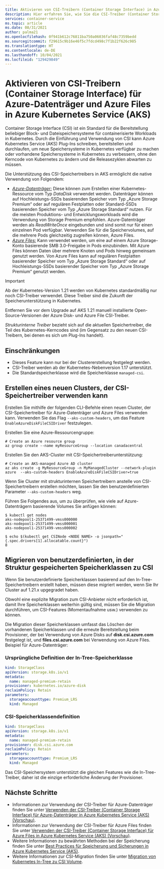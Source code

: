 ```yaml
---
title: Aktivieren von CSI-Treibern (Container Storage Interface) in Azure Kubernetes Service (AKS)
description: Hier erfahren Sie, wie Sie die CSI-Treiber (Container Storage Interface) für Azure-Datenträger und Azure Files in einem AKS-Cluster (Azure Kubernetes Service) aktivieren.
services: container-service
ms.topic: article
ms.date: 08/31/2021
author: palma21
ms.openlocfilehash: 0f941b612c76811ba750a06036faf48c7359bedd
ms.sourcegitcommit: f29615c9b16e46f5c7fdcd498c7f1b22f626c985
ms.translationtype: HT
ms.contentlocale: de-DE
ms.lasthandoff: 10/04/2021
ms.locfileid: "129429849"
---
```

# <a name="enable-container-storage-interface-csi-drivers-for-azure-disks-and-azure-files-on-azure-kubernetes-service-aks"></a>Aktivieren von CSI-Treibern (Container Storage Interface) für Azure-Datenträger und Azure Files in Azure Kubernetes Service (AKS)

Container Storage Interface (CSI) ist ein Standard für die Bereitstellung beliebiger Block- und Dateispeichersysteme für containerisierte Workloads in Kubernetes. Durch die Einführung und Verwendung von CSI kann Azure Kubernetes Service (AKS) Plug-Ins schreiben, bereitstellen und durchlaufen, um neue Speichersysteme in Kubernetes verfügbar zu machen oder vorhandene Speichersysteme in Kubernetes zu verbessern, ohne den Kerncode von Kubernetes zu ändern und die Releasezyklen abwarten zu müssen.

Die Unterstützung des CSI-Speichertreibers in AKS ermöglicht die native Verwendung von Folgendem:
- [*Azure-Datenträger:*](azure-disk-csi.md) Diese können zum Erstellen einer Kubernetes-Ressource vom Typ *DataDisk* verwendet werden. Datenträger können auf Hochleistungs-SSDs basierenden Speicher vom Typ „Azure Storage Premium“ oder auf regulären Festplatten oder Standard-SSDs basierenden Speicher vom Typ „Azure Storage Standard“ nutzen. Für die meisten Produktions- und Entwicklungsworkloads wird die Verwendung von Storage Premium empfohlen. Azure-Datenträger werden als *ReadWriteOnce* eingebunden und sind somit nur für einen einzelnen Pod verfügbar. Verwenden Sie für die Speichervolumes, auf die mehrere Pods gleichzeitig zugreifen können, Azure Files.
- [*Azure Files:*](azure-files-csi.md) Kann verwendet werden, um eine auf einem Azure Storage-Konto basierende SMB 3.0-Freigabe in Pods einzubinden. Mit Azure Files können Daten über mehrere Knoten und Pods hinweg gemeinsam genutzt werden. Von Azure Files kann auf regulären Festplatten basierender Speicher vom Typ „Azure Storage Standard“ oder auf Hochleistungs-SSDs basierender Speicher vom Typ „Azure Storage Premium“ genutzt werden.

> [!IMPORTANT]
> Ab der Kubernetes-Version 1.21 werden von Kubernetes standardmäßig nur noch CSI-Treiber verwendet. Diese Treiber sind die Zukunft der Speicherunterstützung in Kubernetes.
> 
> Entfernen Sie vor dem Upgrade auf AKS 1.21 manuell installierte Open-Source-Versionen der Azure Disk- und Azure File CSI-Treiber.
> 
> *Strukturinterne Treiber* bezieht sich auf die aktuellen Speichertreiber, die Teil des Kubernetes-Kerncodes sind (im Gegensatz zu den neuen CSI-Treibern, bei denen es sich um Plug-Ins handelt).

## <a name="limitations"></a>Einschränkungen

- Dieses Feature kann nur bei der Clustererstellung festgelegt werden.
- CSI-Treiber werden ab der Kubernetes-Nebenversion 1.17 unterstützt.
- Die Standardspeicherklasse wird die Speicherklasse `managed-csi`.

## <a name="create-a-new-cluster-that-can-use-csi-storage-drivers"></a>Erstellen eines neuen Clusters, der CSI-Speichertreiber verwenden kann

Erstellen Sie mithilfe der folgenden CLI-Befehle einen neuen Cluster, der CSI-Speichertreiber für Azure-Datenträger und Azure Files verwenden kann. Verwenden Sie das Flag `--aks-custom-headers`, um das Feature `EnableAzureDiskFileCSIDriver` festzulegen.

Erstellen Sie eine Azure-Ressourcengruppe:

```azurecli-interactive
# Create an Azure resource group
az group create --name myResourceGroup --location canadacentral
```

Erstellen Sie den AKS-Cluster mit CSI-Speichertreiberunterstützung:

```azurecli-interactive
# Create an AKS-managed Azure AD cluster
az aks create -g MyResourceGroup -n MyManagedCluster --network-plugin azure  --aks-custom-headers EnableAzureDiskFileCSIDriver=true
```

Wenn Sie Cluster mit strukturinternen Speichertreibern anstelle von CSI-Speichertreibern erstellen möchten, lassen Sie den benutzerdefinierten Parameter `--aks-custom-headers` weg.


Führen Sie Folgendes aus, um zu überprüfen, wie viele auf Azure-Datenträgern basierende Volumes Sie anfügen können:

```console
$ kubectl get nodes
aks-nodepool1-25371499-vmss000000
aks-nodepool1-25371499-vmss000001
aks-nodepool1-25371499-vmss000002

$ echo $(kubectl get CSINode <NODE NAME> -o jsonpath="{.spec.drivers[1].allocatable.count}")
8
```

## <a name="migrating-custom-in-tree-storage-classes-to-csi"></a>Migrieren von benutzerdefinierten, in der Struktur gespeicherten Speicherklassen zu CSI
Wenn Sie benutzerdefinierte Speicherklassen basierend auf den In-Tree-Speichertreibern erstellt haben, müssen diese migriert werden, wenn Sie Ihr Cluster auf 1.21.x upgegradet haben.

Obwohl eine explizite Migration zum CSI-Anbieter nicht erforderlich ist, damit Ihre Speicherklassen weiterhin gültig sind, müssen Sie die Migration durchführen, um CSI-Features (Momentaufnahme usw.) verwenden zu können.

Die Migration dieser Speicherklassen umfasst das Löschen der vorhandenen Speicherklassen und die erneute Bereitstellung beim Provisioner, der bei Verwendung von Azure Disks auf **disk.csi.azure.com** festgelegt ist, und **files.csi.azure.com** bei Verwendung von Azure Files.  Beispiel für Azure-Datenträger:

### <a name="original-in-tree-storage-class-definition"></a>Ursprüngliche Definition der In-Tree-Speicherklasse

```yaml
kind: StorageClass
apiVersion: storage.k8s.io/v1
metadata:
  name: managed-premium-retain
provisioner: kubernetes.io/azure-disk
reclaimPolicy: Retain
parameters:
  storageaccounttype: Premium_LRS
  kind: Managed
```

### <a name="csi-storage-class-definition"></a>CSI-Speicherklassendefinition

```yaml
kind: StorageClass
apiVersion: storage.k8s.io/v1
metadata:
  name: managed-premium-retain
provisioner: disk.csi.azure.com
reclaimPolicy: Retain
parameters:
  storageaccounttype: Premium_LRS
  kind: Managed
```

Das CSI-Speichersystem unterstützt die gleichen Features wie die In-Tree-Treiber, daher ist die einzige erforderliche Änderung der Provisioner.


## <a name="next-steps"></a>Nächste Schritte

- Informationen zur Verwendung der CSI-Treiber für Azure-Datenträger finden Sie unter [Verwenden der CSI-Treiber (Container Storage Interface) für Azure-Datenträger in Azure Kubernetes Service (AKS) (Vorschau)](azure-disk-csi.md).
- Informationen zur Verwendung der CSI-Treiber für Azure Files finden Sie unter [Verwenden der CSI-Treiber (Container Storage Interface) für Azure Files in Azure Kubernetes Service (AKS) (Vorschau)](azure-files-csi.md).
- Weitere Informationen zu bewährten Methoden bei der Speicherung finden Sie unter [Best Practices für Speicherung und Sicherungen in Azure Kubernetes Service (AKS)][operator-best-practices-storage].
- Weitere Informationen zur CSI-Migration finden Sie unter [Migration von Kubernetes In-Tree zu CSI Volume][csi-migration-community].

<!-- LINKS - external -->
[access-modes]: https://kubernetes.io/docs/concepts/storage/persistent-volumes/#access-modes
[csi-migration-community]: https://kubernetes.io/blog/2019/12/09/kubernetes-1-17-feature-csi-migration-beta
[kubectl-apply]: https://kubernetes.io/docs/reference/generated/kubectl/kubectl-commands#apply
[kubectl-get]: https://kubernetes.io/docs/reference/generated/kubectl/kubectl-commands#get
[kubernetes-storage-classes]: https://kubernetes.io/docs/concepts/storage/storage-classes/
[kubernetes-volumes]: https://kubernetes.io/docs/concepts/storage/persistent-volumes/
[managed-disk-pricing-performance]: https://azure.microsoft.com/pricing/details/managed-disks/

<!-- LINKS - internal -->
[azure-disk-volume]: azure-disk-volume.md
[azure-files-pvc]: azure-files-dynamic-pv.md
[premium-storage]: ../virtual-machines/disks-types.md
[az-disk-list]: /cli/azure/disk#az_disk_list
[az-snapshot-create]: /cli/azure/snapshot#az_snapshot_create
[az-disk-create]: /cli/azure/disk#az_disk_create
[az-disk-show]: /cli/azure/disk#az_disk_show
[aks-quickstart-cli]: kubernetes-walkthrough.md
[aks-quickstart-portal]: kubernetes-walkthrough-portal.md
[install-azure-cli]: /cli/azure/install-azure-cli
[operator-best-practices-storage]: operator-best-practices-storage.md
[concepts-storage]: concepts-storage.md
[storage-class-concepts]: concepts-storage.md#storage-classes
[az-extension-add]: /cli/azure/extension#az_extension_add
[az-extension-update]: /cli/azure/extension#az_extension_update
[az-feature-register]: /cli/azure/feature#az_feature_register
[az-feature-list]: /cli/azure/feature#az_feature_list
[az-provider-register]: /cli/azure/provider#az_provider_register
